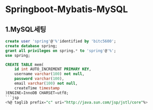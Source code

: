 # Springboot-Mybatis-MySQL

## 1.MySQL세팅
```sql
create user 'spring'@'%'identified by 'bitc5600';
create database spring;
grant all privileges on spring.* to 'spring'@'%';
use spring;

CREATE TABLE mem(
	id int AUTO_INCREMENT PRIMARY KEY,
	username varchar(100) not null,
	password varchar(100),
	email varchar(100) not null,
	createTime timestamp
)ENGINE=InnoDB CHARSET=utf8;
```jsp
<%@ taglib prefix="c" uri="http://java.sun.com/jsp/jstl/core"%>
